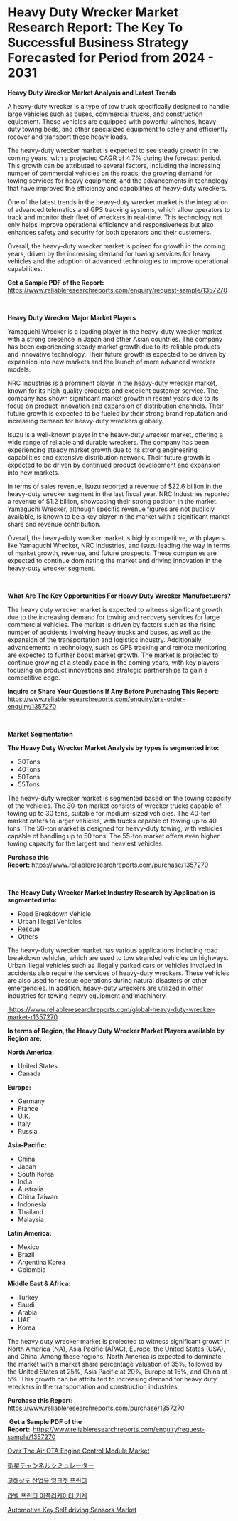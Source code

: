 <p><h1>Heavy Duty Wrecker Market Research Report: The Key To Successful Business Strategy Forecasted for Period from 2024 - 2031</h1></p><p><strong>Heavy Duty Wrecker Market Analysis and Latest Trends</strong></p>
<p><p>A heavy-duty wrecker is a type of tow truck specifically designed to handle large vehicles such as buses, commercial trucks, and construction equipment. These vehicles are equipped with powerful winches, heavy-duty towing beds, and other specialized equipment to safely and efficiently recover and transport these heavy loads.</p><p>The heavy-duty wrecker market is expected to see steady growth in the coming years, with a projected CAGR of 4.7% during the forecast period. This growth can be attributed to several factors, including the increasing number of commercial vehicles on the roads, the growing demand for towing services for heavy equipment, and the advancements in technology that have improved the efficiency and capabilities of heavy-duty wreckers.</p><p>One of the latest trends in the heavy-duty wrecker market is the integration of advanced telematics and GPS tracking systems, which allow operators to track and monitor their fleet of wreckers in real-time. This technology not only helps improve operational efficiency and responsiveness but also enhances safety and security for both operators and their customers.</p><p>Overall, the heavy-duty wrecker market is poised for growth in the coming years, driven by the increasing demand for towing services for heavy vehicles and the adoption of advanced technologies to improve operational capabilities.</p></p>
<p><strong>Get a Sample PDF of the Report:&nbsp;</strong> <a href="https://www.reliableresearchreports.com/enquiry/request-sample/1357270">https://www.reliableresearchreports.com/enquiry/request-sample/1357270</a></p>
<p>&nbsp;</p>
<p><strong>Heavy Duty Wrecker Major Market Players</strong></p>
<p><p>Yamaguchi Wrecker is a leading player in the heavy-duty wrecker market with a strong presence in Japan and other Asian countries. The company has been experiencing steady market growth due to its reliable products and innovative technology. Their future growth is expected to be driven by expansion into new markets and the launch of more advanced wrecker models.</p><p>NRC Industries is a prominent player in the heavy-duty wrecker market, known for its high-quality products and excellent customer service. The company has shown significant market growth in recent years due to its focus on product innovation and expansion of distribution channels. Their future growth is expected to be fueled by their strong brand reputation and increasing demand for heavy-duty wreckers globally.</p><p>Isuzu is a well-known player in the heavy-duty wrecker market, offering a wide range of reliable and durable wreckers. The company has been experiencing steady market growth due to its strong engineering capabilities and extensive distribution network. Their future growth is expected to be driven by continued product development and expansion into new markets.</p><p>In terms of sales revenue, Isuzu reported a revenue of $22.6 billion in the heavy-duty wrecker segment in the last fiscal year. NRC Industries reported a revenue of $1.2 billion, showcasing their strong position in the market. Yamaguchi Wrecker, although specific revenue figures are not publicly available, is known to be a key player in the market with a significant market share and revenue contribution.</p><p>Overall, the heavy-duty wrecker market is highly competitive, with players like Yamaguchi Wrecker, NRC Industries, and Isuzu leading the way in terms of market growth, revenue, and future prospects. These companies are expected to continue dominating the market and driving innovation in the heavy-duty wrecker segment.</p></p>
<p>&nbsp;</p>
<p><strong>What Are The Key Opportunities For Heavy Duty Wrecker Manufacturers?</strong></p>
<p><p>The heavy duty wrecker market is expected to witness significant growth due to the increasing demand for towing and recovery services for large commercial vehicles. The market is driven by factors such as the rising number of accidents involving heavy trucks and buses, as well as the expansion of the transportation and logistics industry. Additionally, advancements in technology, such as GPS tracking and remote monitoring, are expected to further boost market growth. The market is projected to continue growing at a steady pace in the coming years, with key players focusing on product innovations and strategic partnerships to gain a competitive edge.</p></p>
<p><strong>Inquire or Share Your Questions If Any Before Purchasing This Report:</strong> <a href="https://www.reliableresearchreports.com/enquiry/pre-order-enquiry/1357270">https://www.reliableresearchreports.com/enquiry/pre-order-enquiry/1357270</a></p>
<p>&nbsp;</p>
<p><strong>Market Segmentation</strong></p>
<p><strong>The Heavy Duty Wrecker Market Analysis by types is segmented into:</strong></p>
<p><ul><li>30Tons</li><li>40Tons</li><li>50Tons</li><li>55Tons</li></ul></p>
<p><p>The heavy-duty wrecker market is segmented based on the towing capacity of the vehicles. The 30-ton market consists of wrecker trucks capable of towing up to 30 tons, suitable for medium-sized vehicles. The 40-ton market caters to larger vehicles, with trucks capable of towing up to 40 tons. The 50-ton market is designed for heavy-duty towing, with vehicles capable of handling up to 50 tons. The 55-ton market offers even higher towing capacity for the largest and heaviest vehicles.</p></p>
<p><strong>Purchase this Report:&nbsp;</strong><a href="https://www.reliableresearchreports.com/purchase/1357270">https://www.reliableresearchreports.com/purchase/1357270</a></p>
<p>&nbsp;</p>
<p><strong>The Heavy Duty Wrecker Market Industry Research by Application is segmented into:</strong></p>
<p><ul><li>Road Breakdown Vehicle</li><li>Urban Illegal Vehicles</li><li>Rescue</li><li>Others</li></ul></p>
<p><p>The heavy-duty wrecker market has various applications including road breakdown vehicles, which are used to tow stranded vehicles on highways. Urban illegal vehicles such as illegally parked cars or vehicles involved in accidents also require the services of heavy-duty wreckers. These vehicles are also used for rescue operations during natural disasters or other emergencies. In addition, heavy-duty wreckers are utilized in other industries for towing heavy equipment and machinery.</p></p>
<p><a href="https://www.reliableresearchreports.com/global-heavy-duty-wrecker-market-r1357270">&nbsp;https://www.reliableresearchreports.com/global-heavy-duty-wrecker-market-r1357270</a></p>
<p><strong>In terms of Region, the Heavy Duty Wrecker Market Players available by Region are:</strong></p>
<p>
    <p> <strong> North America: </strong>
        <ul>
            <li>United States</li>
            <li>Canada</li>
        </ul>
        </p> 
    <p> <strong> Europe: </strong>
        <ul>
            <li>Germany</li>
            <li>France</li>
            <li>U.K.</li>
            <li>Italy</li>
            <li>Russia</li>
        </ul>
        </p> 
    <p> <strong> Asia-Pacific: </strong>
        <ul>
            <li>China</li>
            <li>Japan</li>
            <li>South Korea</li>
            <li>India</li>
            <li>Australia</li>
            <li>China Taiwan</li>
            <li>Indonesia</li>
            <li>Thailand</li>
            <li>Malaysia</li>
        </ul>
        </p> 
    <p> <strong> Latin America: </strong>
        <ul>
            <li>Mexico</li>
            <li>Brazil</li>
            <li>Argentina Korea</li>
            <li>Colombia</li>
        </ul>
        </p> 
    <p> <strong> Middle East & Africa: </strong>
        <ul>
            <li>Turkey</li>
            <li>Saudi</li>
            <li>Arabia</li>
            <li>UAE</li>
            <li>Korea</li>
        </ul>
    </p>
    </p>
<p><p>The heavy duty wrecker market is projected to witness significant growth in North America (NA), Asia Pacific (APAC), Europe, the United States (USA), and China. Among these regions, North America is expected to dominate the market with a market share percentage valuation of 35%, followed by the United States at 25%, Asia Pacific at 20%, Europe at 15%, and China at 5%. This growth can be attributed to increasing demand for heavy duty wreckers in the transportation and construction industries.</p></p>
<p><strong>Purchase this Report: </strong><a href="https://www.reliableresearchreports.com/purchase/1357270">https://www.reliableresearchreports.com/purchase/1357270</a></p>
<p>&nbsp;<strong>Get a Sample PDF of the Report:&nbsp;&nbsp;</strong><a href="https://www.reliableresearchreports.com/enquiry/request-sample/1357270">https://www.reliableresearchreports.com/enquiry/request-sample/1357270</a></p>
<p><strong></strong></p>
<p><p><a href="https://github.com/LiamDavis60/Market-Research-Report-List-1/blob/main/over-the-air-ota-engine-control-module-market.md">Over The Air OTA Engine Control Module Market</a></p><p><a href="https://github.com/nxboeu02965442/Market-Research-Report-List-2/blob/main/1922408120382.md">衛星チャンネルシミュレーター</a></p><p><a href="https://github.com/TimmyMann6767/Market-Research-Report-List-2/blob/main/9018125112433.md">고해상도 산업용 잉크젯 프린터</a></p><p><a href="https://github.com/JeromeRtyau89966/Market-Research-Report-List-2/blob/main/9654016112434.md">라벨 프린터 어플리케이터 기계</a></p><p><a href="https://github.com/anwarsahrul281/Market-Research-Report-List-1/blob/main/automotive-key-self-driving-sensors-market.md">Automotive Key Self driving Sensors Market</a></p></p>